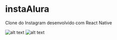# instaAlura
Clone do Instagram desenvolvido com React Native

![alt text](https://github.com/brunobelloni/instaAlura/blob/master/resources/img/sample1.png)
![alt text](https://github.com/brunobelloni/instaAlura/blob/master/resources/img/sample2.png)



